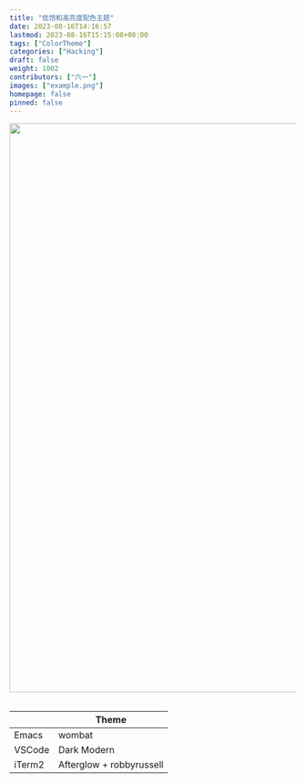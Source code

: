 ```yaml
---
title: "低饱和高亮度配色主题"
date: 2023-08-16T14:16:57
lastmod: 2023-08-16T15:15:08+08:00
tags: ["ColorTheme"]
categories: ["Hacking"]
draft: false
weight: 1002
contributors: ["六一"]
images: ["example.png"]
homepage: false
pinned: false
---
```


<img src="/pic/日志/低饱和高亮度配色主题/example.png" width="1000" /> <br/> <br/>

|        | Theme                    |
|--------|--------------------------|
| Emacs  | wombat                   |
| VSCode | Dark Modern              |
| iTerm2 | Afterglow + robbyrussell |

